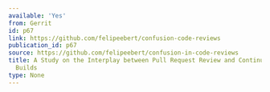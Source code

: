 ```yaml
---
available: 'Yes'
from: Gerrit
id: p67
link: https://github.com/felipeebert/confusion-code-reviews
publication_id: p67
source: https://github.com/felipeebert/confusion-in-code-reviews
title: A Study on the Interplay between Pull Request Review and Continuous Integration
  Builds
type: None
---
```

